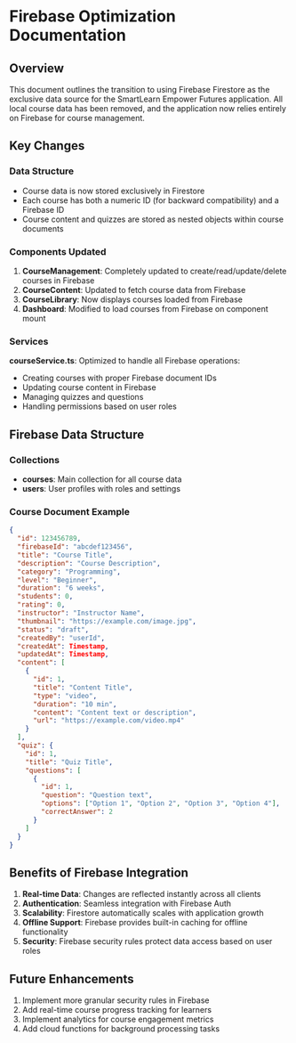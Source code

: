 # Firebase Optimization Documentation

## Overview
This document outlines the transition to using Firebase Firestore as the exclusive data source for the SmartLearn Empower Futures application. All local course data has been removed, and the application now relies entirely on Firebase for course management.

## Key Changes

### Data Structure
- Course data is now stored exclusively in Firestore
- Each course has both a numeric ID (for backward compatibility) and a Firebase ID
- Course content and quizzes are stored as nested objects within course documents

### Components Updated
1. **CourseManagement**: Completely updated to create/read/update/delete courses in Firebase
2. **CourseContent**: Updated to fetch course data from Firebase
3. **CourseLibrary**: Now displays courses loaded from Firebase
4. **Dashboard**: Modified to load courses from Firebase on component mount

### Services
**courseService.ts**: Optimized to handle all Firebase operations:
- Creating courses with proper Firebase document IDs
- Updating course content in Firebase
- Managing quizzes and questions
- Handling permissions based on user roles

## Firebase Data Structure

### Collections
- **courses**: Main collection for all course data
- **users**: User profiles with roles and settings

### Course Document Example
```json
{
  "id": 123456789,
  "firebaseId": "abcdef123456",
  "title": "Course Title",
  "description": "Course Description",
  "category": "Programming",
  "level": "Beginner",
  "duration": "6 weeks",
  "students": 0,
  "rating": 0,
  "instructor": "Instructor Name",
  "thumbnail": "https://example.com/image.jpg",
  "status": "draft",
  "createdBy": "userId",
  "createdAt": Timestamp,
  "updatedAt": Timestamp,
  "content": [
    {
      "id": 1,
      "title": "Content Title",
      "type": "video",
      "duration": "10 min",
      "content": "Content text or description",
      "url": "https://example.com/video.mp4"
    }
  ],
  "quiz": {
    "id": 1,
    "title": "Quiz Title",
    "questions": [
      {
        "id": 1,
        "question": "Question text",
        "options": ["Option 1", "Option 2", "Option 3", "Option 4"],
        "correctAnswer": 2
      }
    ]
  }
}
```

## Benefits of Firebase Integration
1. **Real-time Data**: Changes are reflected instantly across all clients
2. **Authentication**: Seamless integration with Firebase Auth
3. **Scalability**: Firestore automatically scales with application growth
4. **Offline Support**: Firebase provides built-in caching for offline functionality
5. **Security**: Firebase security rules protect data access based on user roles

## Future Enhancements
1. Implement more granular security rules in Firebase
2. Add real-time course progress tracking for learners
3. Implement analytics for course engagement metrics
4. Add cloud functions for background processing tasks
